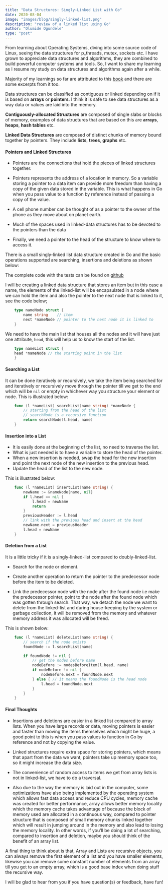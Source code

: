 ```yaml
---
title: "Data Structures: Singly-Linked List with Go"
date: 2020-08-04
image: "images/blog/singly-linked-list.png"
description: "review of a linked list using Go"
author: "Olumide Ogundele"
type: "post"
---
```


From learning about Operating Systems, diving into some source code of Linux, seeing the data structures for p_threads, mutex, sockets etc. I have grown to appreciate data structures and algorithms, they are combined to build powerful computer systems and tools. So, I want to share my learning as I resume my study on data structures and algorithms again after a while.

Majority of my learnings so far are attributed to this [book](https://www.amazon.com/Algorithm-Design-Manual-Steven-Skiena/dp/1849967202) and there are some excerpts from it too.

Data structures can be classified as contiguous or linked depending on if it is based on **arrays** or **pointers**. I think it is safe to see data structures as a way data or values are laid into the memory.

**Contiguously-allocated Structures** are composed of single slabs or blocks of memory, examples of data structures that are based on this are **arrays**, **heaps**, **hash tables** etc.

**Linked Data Structures** are composed of distinct chunks of memory bound together by pointers. They include **lists**, **trees**, **graphs** etc.

#### Pointers and Linked Structures

* Pointers are the connections that hold the pieces of linked structures together.

* Pointers represents the address of a location in memory. So a variable storing a pointer to a data item can provide more freedom than having a copy of the given data stored in the variable. This is what happens in Go when you pass value to a function by reference instead of passing a copy of the value.

* A cell phone number can be thought of as a pointer to the owner of the phone as they move about on planet earth.

* Much of the spaces used in linked-data structures has to be devoted to the pointers than the data

* Finally, we need a pointer to the head of the structure to know where to access it.

There is a small singly-linked list data structure created in Go and the basic operations supported are searching, insertions and deletions as shown below:

The complete code with the tests can be found on [github](https://github.com/Lumexralph/go-datastructures-algorithms/blob/master/dataStructures/linkedList/linked_list_b.go)

I will be creating a linked data structure that stores an item but in this case a name, the elements of the linked-list will be encapsulated in a node where we can hold the item and also the pointer to the next node that is linked to it, see the code below;

```go
    type nameNode struct {
        name string    // item
        next *nameNode // pointer to the next node it is linked to
    }
```

We need to have the main list that houses all the nodes and it will have just one attribute, `head`, this will help us to know the start of the list.

```go
    type nameList struct {
	head *nameNode // the starting point in the list
    }
```

#### Searching a List

It can be done iteratively or recursively, we take the item being searched for and iteratively or recursively move through the pointer till we get to the end which will be `nil` or empty in whichever way you structure your element or node. This is illustrated below:

```go
    func (l *nameList) searchList(name string) *nameNode {
        // starting from the head of the list
        // searchNode is a recursive function
        return searchNode(l.head, name)
    }
```

#### Insertion into a List

* It is easily done at the beginning of the list, no need to traverse the list.
* What is just needed is to have a variable to store the head of the pointer.
* When a new insertion is needed, swap the head for the new insertion and point the next node of the new insertion to the previous head.
* Update the head of the list to the new node.

This is illustrated below:

```go
    func (l *nameList) insertList(name string) {
        newName := &nameNode{name, nil}
        if l.head == nil {
            l.head = newName
            return
        }
        previousHeader := l.head
        // link with the previous head and insert at the head
        newName.next = previousHeader
        l.head = newName
    }
```

#### Deletion from a List

It is a little tricky if it is a singly-linked-list compared to doubly-linked-list.

* Search for the node or element.

* Create another operation to return the pointer to the predecessor node before the item to be deleted.
* Link the predecessor node with the node after the found node i.e make the predecessor pointer, point to the node after the found node which was gotten through search. That way, we detach the node we want to delete from the linked-list and during house-keeping by the system or garbage collection, it will be removed from the memory and whatever memory address it was allocated will be freed.

This is shown below:

```go
    func (l *nameList) deleteList(name string) {
        // search if the node exists
        foundNode := l.searchList(name)

        if foundNode != nil {
            // get the nodes before name
            nodeBefore := nodesBeforeItem(l.head, name)
            if nodeBefore != nil {
                nodeBefore.next = foundNode.next
            } else { // it means the foundNode is the head node
                l.head = foundNode.next
            }
        }
    }
```

#### Final Thoughts

* Insertions and deletions are easier in a linked list compared to array lists.
When you have large records or data, moving pointers is easier and faster than moving the items themselves which might be huge, a good point to this is when you pass values to function in Go by reference and not by copying the value.

* Linked structures require extra space for storing pointers, which means that apart from the data we want, pointers take up memory space too, so it might increase the data size.
* The convenience of random access to items we get from array lists is not in linked-list, we have to do a traversal.

* Also due to the way the memory is laid out in the computer, some optimizations have also being implemented by the operating system which allows fast data access and reduce CPU cycles, memory cache was created for better performance, array allows better memory locality which the memory cache takes advantage of because the block of memory used are allocated in a continuous way, compared to pointer structure that is composed of small memory chunks linked together which will result in jumping around in the memory and also lead to losing the memory locality. In other words, if you’ll be doing a lot of searching, compared to insertion and deletion, maybe you should think of the benefit of an array list.

A final thing to think about is that, Array and Lists are recursive objects, you can always remove the first element of a list and you have smaller elements, likewise you can remove some constant number of elements from an array till you get to an empty array, which is a good base index when doing stuff the recursive way.

 I will be glad to hear from you if you have question(s) or feedback, have fun!

